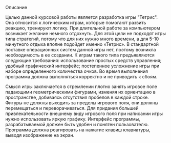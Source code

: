 Описание

Целью данной курсовой работы является разработка игры "Тетрис". 
Она относится к логическим играм, которые помогают развить реакцию, тренируют логику. 
При длительной работе за компьютером возникает желание немного отдохнуть. 
Для этой цели не подходят игры типа стратегий, потому что для них нужно много времени, 
а для 5-10 минутного отдыха вполне подойдет именно «Тетрис». 
В стандартной поставке операционных систем данной игры нет, поэтому возникла необходимость в ее создании.
К играм такого типа предъявляются следующие требования: 
использование простых средств управления; 
удобный графический интерфейс;
постепенное усложнение игры при наборе определенного количества очков. 
Во время выполнения программа должна выполняться корректно и не приводить к сбоям.


Смысл игры заключается в стремлении плотно занять игровое поле падающими геометрическими фигурами, 
изменяя их ориентацию в пространстве, добиваясь отсутствия пробелов в каждой строке.
Фигуры не должны выходить за пределы игрового поля, они должны перемещаться и переворачиваться.
Для придания большей привлекательности внешнему виду игрового поля при написании игры нужно использовать яркую графику. 
Интерфейс программы, разрабатываемой должен быть удобен и понятен пользователю.
Программа должна реагировать на нажатие клавиш клавиатуры, выводя изображение на экран.
